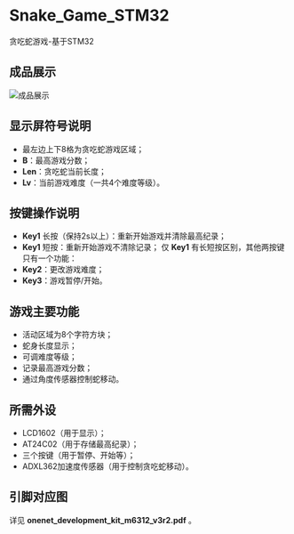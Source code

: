 # Snake_Game_STM32
贪吃蛇游戏-基于STM32

## 成品展示
![成品展示](https://github.com/Sunnycee99/Snake_Game_STM32/blob/master/%E6%88%90%E5%93%81%E5%B1%95%E7%A4%BA.gif)

## 显示屏符号说明
- 最左边上下8格为贪吃蛇游戏区域；
- **B**：最高游戏分数；
- **Len**：贪吃蛇当前长度；
- **Lv**：当前游戏难度（一共4个难度等级）。

## 按键操作说明
- **Key1** 长按（保持2s以上）：重新开始游戏并清除最高纪录；
- **Key1** 短按：重新开始游戏不清除记录；
仅 **Key1** 有长短按区别，其他两按键只有一个功能：
- **Key2**：更改游戏难度；
- **Key3**：游戏暂停/开始。

## 游戏主要功能
- 活动区域为8个字符方块；
- 蛇身长度显示；
- 可调难度等级；
- 记录最高游戏分数；
- 通过角度传感器控制蛇移动。

## 所需外设
- LCD1602（用于显示）；
- AT24C02（用于存储最高纪录）；
- 三个按键（用于暂停、开始等）；
- ADXL362加速度传感器（用于控制贪吃蛇移动）。

## 引脚对应图
详见 **onenet_development_kit_m6312_v3r2.pdf** 。
